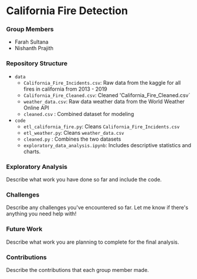 # California Fire Detection

### Group Members
- Farah Sultana
- Nishanth Prajith

### Repository Structure
- `data`
  - `California_Fire_Incidents.csv`: Raw data from the kaggle for all fires in california from 2013 - 2019
  - `California_Fire_Cleaned.csv`: Cleaned 'California_Fire_Cleaned.csv`
  - `weather_data.csv`: Raw data weather data from the World Weather Online API
  - `cleaned.csv` : Combined dataset for modeling
- `code`
  - `etl_california_fire.py`: Cleans `California_Fire_Incidents.csv`
  - `etl_weather.py`: Cleans `weather_data.csv`
  - `cleaned.py` : Combines the two datasets
  - `exploratory_data_analysis.ipynb`: Includes descriptive statistics and charts. 

### Exploratory Analysis
Describe what work you have done so far and include the code. 

### Challenges
Describe any challenges you've encountered so far. Let me know if there's anything you need help with!

### Future Work
Describe what work you are planning to complete for the final analysis.

### Contributions
Describe the contributions that each group member made.

